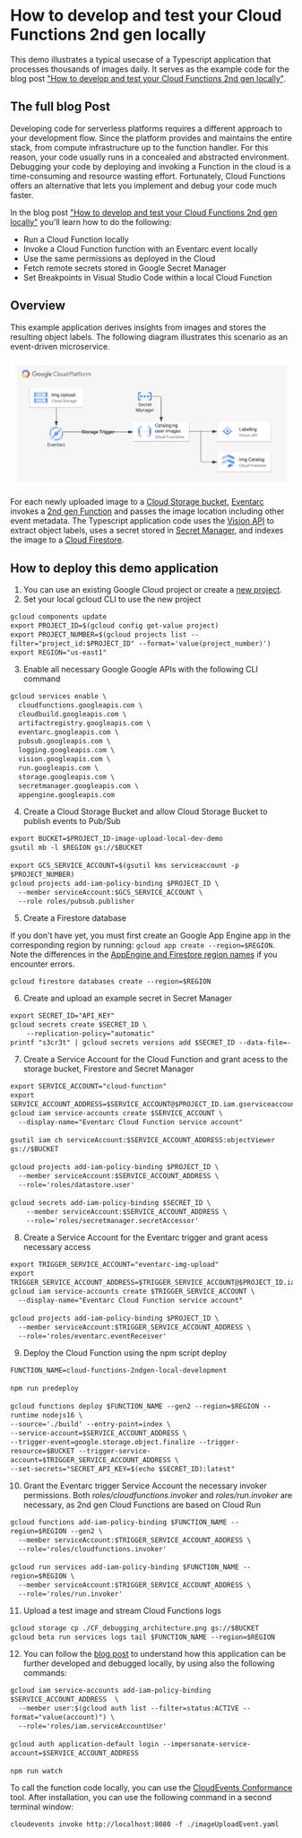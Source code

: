 # How to develop and test your Cloud Functions 2nd gen locally

This demo illustrates a typical usecase of a Typescript application that processes thousands of images daily. It serves as the example code for the blog post ["How to develop and test your Cloud Functions 2nd gen locally"](URL).

## The full blog Post
Developing code for serverless platforms requires a different approach to your development flow. Since the platform provides and maintains the entire stack, from compute infrastructure up to the function handler. For this reason, your code usually runs in a concealed and abstracted environment. Debugging your code by deploying and invoking a Function in the cloud is a time-consuming and resource wasting effort. Fortunately, Cloud Functions offers an alternative that lets you implement and debug your code much faster.

In the blog post ["How to develop and test your Cloud Functions 2nd gen locally"](URL) you'll learn how to do the following:
- Run a Cloud Function locally
- Invoke a Cloud Function function with an Eventarc event locally
- Use the same permissions as deployed in the Cloud
- Fetch remote secrets stored in Google Secret Manager
- Set Breakpoints in Visual Studio Code within a local Cloud Function

## Overview

This example application derives insights from images and stores the resulting object labels. The following diagram illustrates this scenario as an event-driven microservice. 

![example application architecture](./CF_debugging_architecture.png)

For each newly uploaded image to a [Cloud Storage bucket](https://cloud.google.com/storage), [Eventarc](https://cloud.google.com/eventarc) invokes a [2nd gen Function](https://cloud.google.com/functions) and passes the image location including other event metadata. The Typescript application code uses the [Vision API](https://cloud.google.com/vision) to extract object labels, uses a secret stored in [Secret Manager](https://cloud.google.com/secret-manager), and indexes the image to a [Cloud Firestore](https://cloud.google.com/firestore).

## How to deploy this demo application 

1. You can use an existing Google Cloud project or create a [ new project](https://cloud.google.com/resource-manager/docs/creating-managing-projects).
2. Set your local gcloud CLI to use the new project

```
gcloud components update
export PROJECT_ID=$(gcloud config get-value project)
export PROJECT_NUMBER=$(gcloud projects list --filter="project_id:$PROJECT_ID" --format='value(project_number)')
export REGION="us-east1"
```

3. Enable all necessary Google Google APIs with the following CLI command
```
gcloud services enable \
  cloudfunctions.googleapis.com \
  cloudbuild.googleapis.com \
  artifactregistry.googleapis.com \
  eventarc.googleapis.com \
  pubsub.googleapis.com \
  logging.googleapis.com \
  vision.googleapis.com \
  run.googleapis.com \
  storage.googleapis.com \
  secretmanager.googleapis.com \
  appengine.googleapis.com 
```

4. Create a Cloud Storage Bucket and allow Cloud Storage Bucket to publish events to Pub/Sub

```
export BUCKET=$PROJECT_ID-image-upload-local-dev-demo
gsutil mb -l $REGION gs://$BUCKET

export GCS_SERVICE_ACCOUNT=$(gsutil kms serviceaccount -p $PROJECT_NUMBER)
gcloud projects add-iam-policy-binding $PROJECT_ID \
  --member serviceAccount:$GCS_SERVICE_ACCOUNT \
  --role roles/pubsub.publisher
```

5. Create a Firestore database 

If you don't have yet, you must first create an Google App Engine app in the corresponding region by running: `gcloud app create --region=$REGION`. Note the differences in the [AppEngine and Firestore region names](https://cloud.google.com/appengine/docs/standard/locations#cloud-firestore-location) if you encounter errors.

```
gcloud firestore databases create --region=$REGION
```

6. Create and upload an example secret in Secret Manager

```
export SECRET_ID="API_KEY"
gcloud secrets create $SECRET_ID \
    --replication-policy="automatic"
printf "s3cr3t" | gcloud secrets versions add $SECRET_ID --data-file=-
```

7. Create a Service Account for the Cloud Function and grant acess to the storage bucket, Firestore and Secret Manager

```
export SERVICE_ACCOUNT="cloud-function"
export SERVICE_ACCOUNT_ADDRESS=$SERVICE_ACCOUNT@$PROJECT_ID.iam.gserviceaccount.com
gcloud iam service-accounts create $SERVICE_ACCOUNT \
  --display-name="Eventarc Cloud Function service account"

gsutil iam ch serviceAccount:$SERVICE_ACCOUNT_ADDRESS:objectViewer gs://$BUCKET

gcloud projects add-iam-policy-binding $PROJECT_ID \
  --member serviceAccount:$SERVICE_ACCOUNT_ADDRESS \
  --role='roles/datastore.user'

gcloud secrets add-iam-policy-binding $SECRET_ID \
    --member serviceAccount:$SERVICE_ACCOUNT_ADDRESS \
    --role='roles/secretmanager.secretAccessor'
```

8. Create a Service Account for the Eventarc trigger and grant acess necessary access

```
export TRIGGER_SERVICE_ACCOUNT="eventarc-img-upload"
export TRIGGER_SERVICE_ACCOUNT_ADDRESS=$TRIGGER_SERVICE_ACCOUNT@$PROJECT_ID.iam.gserviceaccount.com
gcloud iam service-accounts create $TRIGGER_SERVICE_ACCOUNT \
  --display-name="Eventarc Cloud Function service account"

gcloud projects add-iam-policy-binding $PROJECT_ID \
  --member serviceAccount:$TRIGGER_SERVICE_ACCOUNT_ADDRESS \
  --role='roles/eventarc.eventReceiver'
```

9. Deploy the Cloud Function using the npm script deploy

```
FUNCTION_NAME=cloud-functions-2ndgen-local-development

npm run predeploy

gcloud functions deploy $FUNCTION_NAME --gen2 --region=$REGION --runtime nodejs16 \
--source='./build' --entry-point=index \
--service-account=$SERVICE_ACCOUNT_ADDRESS \
--trigger-event=google.storage.object.finalize --trigger-resource=$BUCKET --trigger-service-account=$TRIGGER_SERVICE_ACCOUNT_ADDRESS \
--set-secrets="SECRET_API_KEY=$(echo $SECRET_ID):latest"
```

10. Grant the Eventarc trigger Service Account the necessary invoker permissions. Both _roles/cloudfunctions.invoker_ and _roles/run.invoker_ are necessary, as 2nd gen Cloud Functions are based on Cloud Run

```
gcloud functions add-iam-policy-binding $FUNCTION_NAME --region=$REGION --gen2 \
  --member serviceAccount:$TRIGGER_SERVICE_ACCOUNT_ADDRESS \
  --role='roles/cloudfunctions.invoker' 

gcloud run services add-iam-policy-binding $FUNCTION_NAME --region=$REGION \
  --member serviceAccount:$TRIGGER_SERVICE_ACCOUNT_ADDRESS \
  --role='roles/run.invoker'
```

11. Upload a test image and stream Cloud Functions logs

```
gcloud storage cp ./CF_debugging_architecture.png gs://$BUCKET
gcloud beta run services logs tail $FUNCTION_NAME --region=$REGION
```

12. You can follow the [blog post](URL) to understand how this application can be further developed and debugged locally, by using also the following commands:
```
gcloud iam service-accounts add-iam-policy-binding $SERVICE_ACCOUNT_ADDRESS  \
  --member user:$(gcloud auth list --filter=status:ACTIVE --format="value(account)") \
  --role='roles/iam.serviceAccountUser'

gcloud auth application-default login --impersonate-service-account=$SERVICE_ACCOUNT_ADDRESS

npm run watch
```

To call the function code locally, you can use the [CloudEvents Conformance](https://github.com/cloudevents/conformance) tool. After installation, you can use the following command in a second terminal window:
```
cloudevents invoke http://localhost:8080 -f ./imageUploadEvent.yaml
```

